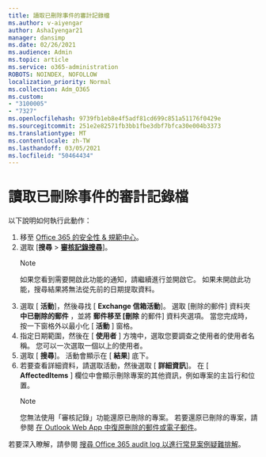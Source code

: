 ```yaml
---
title: 讀取已刪除事件的審計記錄檔
ms.author: v-aiyengar
author: AshaIyengar21
manager: dansimp
ms.date: 02/26/2021
ms.audience: Admin
ms.topic: article
ms.service: o365-administration
ROBOTS: NOINDEX, NOFOLLOW
localization_priority: Normal
ms.collection: Adm_O365
ms.custom:
- "3100005"
- "7327"
ms.openlocfilehash: 9739fb1eb8e4f5adf81cd699c851a51176f0429e
ms.sourcegitcommit: 251e2e82571fb3bb1fbe3dbf7bfca30e004b3373
ms.translationtype: MT
ms.contentlocale: zh-TW
ms.lasthandoff: 03/05/2021
ms.locfileid: "50464434"
---
```

# <a name="read-the-audit-logs-for-deleted-events"></a>讀取已刪除事件的審計記錄檔

以下說明如何執行此動作：

1. 移至 [Office 365 的安全性 & 規範中心](https://go.microsoft.com/fwlink/p/?linkid=2077143)。
1. 選取 [**搜尋**  >  [**審核記錄搜尋**](https://go.microsoft.com/fwlink/?linkid=2103759)]。
    > [!NOTE]
    > 如果您看到需要開啟此功能的通知，請繼續進行並開啟它。 如果未開啟此功能，搜尋結果將無法從先前的日期提取資料。
1. 選取 [ **活動**]，然後尋找 [ **Exchange 信箱活動**]。 選取 [刪除的郵件] 資料夾 **中已刪除的郵件** ，並將 **郵件移至 [刪除** 的郵件] 資料夾選項。 當您完成時，按一下窗格外以最小化 [ **活動** ] 窗格。
1. 指定日期範圍，然後在 [ **使用者** ] 方塊中，選取您要調查之使用者的使用者名稱。 您可以一次選取一個以上的使用者。
1. 選取 [ **搜尋**]。 活動會顯示在 [ **結果**] 底下。
1. 若要查看詳細資料，請選取活動，然後選取 [ **詳細資訊**]。 在 [ **AffectedItems** ] 欄位中會顯示刪除專案的其他資訊，例如專案的主旨行和位置。
    > [!NOTE]
    > 您無法使用「審核記錄」功能還原已刪除的專案。 若要還原已刪除的專案，請參閱 [在 Outlook Web App 中復原刪除的郵件或電子郵件](https://go.microsoft.com/fwlink/?linkid=2103759)。

若要深入瞭解，請參閱 [搜尋 Office 365 audit log 以進行常見案例疑難排解](https://go.microsoft.com/fwlink/?linkid=2103944)。
